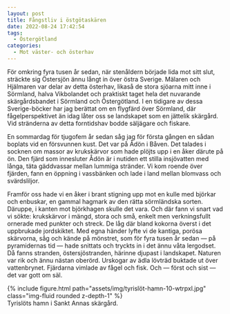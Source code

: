 ```yaml
---
layout: post
title: Fångstliv i östgötaskären
date: 2022-08-24 17:42:54
tags: 
  - Östergötland 
categories: 
  - Mot väster- och österhav
---
```


För omkring fyra tusen år sedan, när stenåldern började lida mot sitt slut, sträckte sig Östersjön ännu långt in över östra Sverige. Mälaren och Hjälmaren var delar av detta österhav, likaså de stora sjöarna mitt inne i Sörmland, halva Vikbolandet och praktiskt taget hela det nuvarande skärgårdsbandet i Sörmland och Östergötland. I en tidigare av dessa Sverige-böcker har jag berättat om en flygfärd över Sörmland, där fågelperspektivet än idag låter oss se landskapet som en jättelik skärgård. Vid stränderna av detta forntidshav bodde säljägare och fiskare.

En sommardag för tjugofem år sedan såg jag för första gången en sådan boplats vid en försvunnen kust. Det var på Ådön i Båven. Det talades i socknen om massor av krukskärvor som hade plöjts upp i en åker därute på ön. Den fjärd som innesluter Ådön är i nutiden ett stilla insjövatten med långa, täta gäddvassar mellan lummiga stränder. Vi kom roende över fjärden, fann en öppning i vassbänken och lade i land mellan blomvass och svärdsliljor.

Framför oss hade vi en åker i brant stigning upp mot en kulle med björkar och enbuskar, en gammal hagmark av den rätta sörmländska sorten. Däruppe, i kanten mot björkhagen skulle det vara. Och där fann vi snart vad vi sökte: krukskärvor i mängd, stora och små, enkelt men verkningsfullt ornerade med punkter och streck. De låg där bland kokorna överst i det uppbrukade jordskiktet. Med egna händer lyfte vi de kantiga, porösa skärvorna, såg och kände på mönstret, som för fyra tusen år sedan &mdash; på pyramidernas tid &mdash; hade snittats och tryckts in i det ännu våta lergodset. Då fanns stranden, östersjöstranden, härinne djupast i landskapet. Naturen var rik och ännu nästan oberörd. Urskogar av ädla lövträd buktade ut över vattenbrynet. Fjärdarna vimlade av fågel och fisk. Och &mdash; först och sist &mdash; det var gott om säl.

<div class="row mt-3">
    <div class="col-sm mt-3 mt-md-0">
        {% include figure.html path="assets/img/tyrislöt-hamn-10-wtrpxl.jpg" class="img-fluid rounded z-depth-1" %}
    </div>
</div>
<div class="caption">
    Tyrislöts hamn i Sankt Annas skärgård.
</div>

